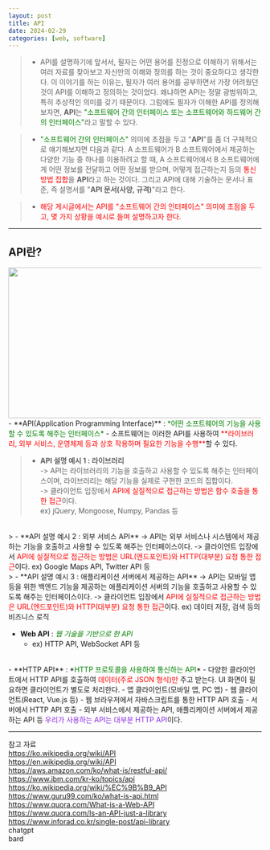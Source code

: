 ```yaml
---
layout: post
title: API
date: 2024-02-29
categories: [web, software]
---
```

> - API를 설명하기에 앞서서, 필자는 어떤 용어를 진정으로 이해하기 위해서는 여러 자료를 찾아보고 자신만의 이해와 정의를 하는 것이 중요하다고 생각한다. 이 이야기를 하는 이유는, 필자가 여러 용어를 공부하면서 가장 어려웠던 것이 API를 이해하고 정의하는 것이었다. 왜냐하면 API는 정말 광범위하고, 특히 추상적인 의미를 갖기 때문이다. 그럼에도 필자가 이해한 API를 정의해보자면, **API**는 <span style="color:green">"소프트웨어 간의 인터페이스 또는 소프트웨어와 하드웨어 간의 인터페이스"</span>라고 말할 수 있다.

>- <span style="color:green">"소프트웨어 간의 인터페이스"</span> 의미에 초점을 두고 "**API**"를 좀 더 구체적으로 얘기해보자면 다음과 같다. A 소프트웨어가 B 소프트웨어에서 제공하는 다양한 기능 중 하나를 이용하려고 할 때, A 소프트웨어에서 B 소프트웨어에게 어떤 정보를 전달하고 어떤 정보를 받으며, 어떻게 접근하는지 등의 <span style="color:red"> 통신 방법 집합</span>을 **API**라고 하는 것이다. 그리고 API에 대해 기술하는 문서나 표준, 즉 설명서를 "**API 문서(사양, 규격)**"라고 한다. 

>- <span style="color:red">해당 게시글에서는 API를 "소프트웨어 간의 인터페이스" 의미에 초점을 두고, 몇 가지 상황을 예시로 들며 설명하고자 한다.</span>  

---
## API란?
<center><img src="https://github.com/LeeJae-H/LeeJae-H.github.io/assets/122717063/01f71d52-4454-4ea8-878b-c47bf2936d3d" width="640" height="300"></center>
- **API(Application Programming Interface)** : <span style="color:green">*어떤 소프트웨어의 기능을 사용할 수 있도록 해주는 인터페이스*</span>   
    - 소프트웨어는 이러한 API를 사용하여 <span style="color:red">**라이브러리, 외부 서비스, 운영체제 등과 상호 작용하며 필요한 기능을 수행**</span>할 수 있다.  

> - **API 설명 예시 1 : 라이브러리**  
    -> API는 라이브러리의 기능을 호출하고 사용할 수 있도록 해주는 인터페이스이며, 라이브러리는 해당 기능을 실제로 구현한 코드의 집합이다.  
    -> 클라이언트 입장에서 <span style="color:red">API에 실질적으로 접근하는 방법은 함수 호출을 통한 접근</span>이다.  
    ex) jQuery, Mongoose, Numpy, Pandas 등  
<br>   
> - **API 설명 예시 2 : 외부 서비스 API**  
    -> API는 외부 서비스나 시스템에서 제공하는 기능을 호출하고 사용할 수 있도록 해주는 인터페이스이다.    
    -> 클라이언트 입장에서 <span style="color:red">API에 실질적으로 접근하는 방법은 URL(엔드포인트)와 HTTP(대부분) 요청 통한 접근</span>이다.  
        ex) Google Maps API, Twitter API 등  
<br>
> - **API 설명 예시 3 : 애플리케이션 서버에서 제공하는 API**  
    -> API는 모바일 앱 등을 위한 백엔드 기능을 제공하는 애플리케이션 서버의 기능을 호출하고 사용할 수 있도록 해주는 인터페이스이다.   
    -> 클라이언트 입장에서 <span style="color:red">API에 실질적으로 접근하는 방법은 URL(엔드포인트)와 HTTP(대부분) 요청 통한 접근</span>이다.  
        ex) 데이터 저장, 검색 등의 비즈니스 로직

- **Web API** : <span style="color:green">*웹 기술을 기반으로 한 API*</span>
    - ex) HTTP API, WebSocket API 등  
<br>
- **HTTP API** : *<span style="color:green">HTTP 프로토콜을 사용하여 통신하는 API</span>*
    - 다양한 클라이언트에서 HTTP API를 호출하여 <span style="color:red">데이터(주로 JSON 형식)만</span> 주고 받는다. UI 화면이 필요하면 클라이언트가 별도로 처리한다.
        - 앱 클라이언트(모바일 앱, PC 앱)
        - 웹 클라이언트(React, Vue.js 등)
        - 웹 브라우저에서 자바스크립트를 통한 HTTP API 호출
        - 서버에서 HTTP API 호출
    - 외부 서비스에서 제공하는 API, 애플리케이션 서버에서 제공하는 API 등 <span style="color:blueviolet">우리가 사용하는 API는 대부분 HTTP API</span>이다.  

---
참고 자료  
https://ko.wikipedia.org/wiki/API  
https://en.wikipedia.org/wiki/API  
https://aws.amazon.com/ko/what-is/restful-api/  
https://www.ibm.com/kr-ko/topics/api 
https://ko.wikipedia.org/wiki/%EC%9B%B9_API  
https://www.guru99.com/ko/what-is-api.html  
https://www.quora.com/What-is-a-Web-API  
https://www.quora.com/Is-an-API-just-a-library  
https://www.inforad.co.kr/single-post/api-library  
chatgpt  
bard  


